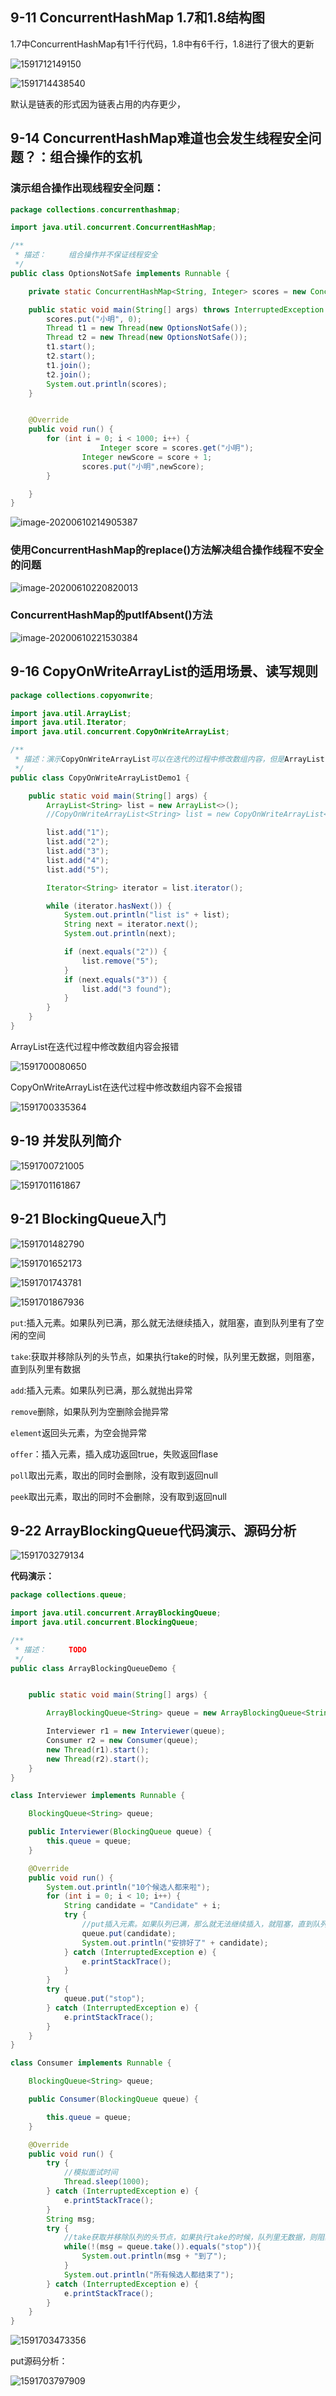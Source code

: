 ## 9-11 ConcurrentHashMap 1.7和1.8结构图

1.7中ConcurrentHashMap有1千行代码，1.8中有6千行，1.8进行了很大的更新

![1591712149150](assets/1591712149150.png)



![1591714438540](assets/1591714438540.png)

默认是链表的形式因为链表占用的内存更少，

## 9-14 ConcurrentHashMap难道也会发生线程安全问题？：组合操作的玄机

### 演示组合操作出现线程安全问题：

```java
package collections.concurrenthashmap;

import java.util.concurrent.ConcurrentHashMap;

/**
 * 描述：     组合操作并不保证线程安全
 */
public class OptionsNotSafe implements Runnable {

    private static ConcurrentHashMap<String, Integer> scores = new ConcurrentHashMap<String, Integer>();

    public static void main(String[] args) throws InterruptedException {
        scores.put("小明", 0);
        Thread t1 = new Thread(new OptionsNotSafe());
        Thread t2 = new Thread(new OptionsNotSafe());
        t1.start();
        t2.start();
        t1.join();
        t2.join();
        System.out.println(scores);
    }


    @Override
    public void run() {
        for (int i = 0; i < 1000; i++) {
          			Integer score = scores.get("小明");
                Integer newScore = score + 1;
                scores.put("小明",newScore);
        }

    }
}
```

![image-20200610214905387](09ConcurrentHashMap等并发集合【面试超高频考点】.assets/image-20200610214905387.png)

### 使用ConcurrentHashMap的replace()方法解决组合操作线程不安全的问题

![image-20200610220820013](09ConcurrentHashMap等并发集合【面试超高频考点】.assets/image-20200610220820013.png)

### ConcurrentHashMap的putIfAbsent()方法

![image-20200610221530384](09ConcurrentHashMap等并发集合【面试超高频考点】.assets/image-20200610221530384.png)

## 9-16 CopyOnWriteArrayList的适用场景、读写规则

```java
package collections.copyonwrite;

import java.util.ArrayList;
import java.util.Iterator;
import java.util.concurrent.CopyOnWriteArrayList;

/**
 * 描述：演示CopyOnWriteArrayList可以在迭代的过程中修改数组内容，但是ArrayList不行，对比
 */
public class CopyOnWriteArrayListDemo1 {

    public static void main(String[] args) {
        ArrayList<String> list = new ArrayList<>();
        //CopyOnWriteArrayList<String> list = new CopyOnWriteArrayList<>();

        list.add("1");
        list.add("2");
        list.add("3");
        list.add("4");
        list.add("5");

        Iterator<String> iterator = list.iterator();

        while (iterator.hasNext()) {
            System.out.println("list is" + list);
            String next = iterator.next();
            System.out.println(next);

            if (next.equals("2")) {
                list.remove("5");
            }
            if (next.equals("3")) {
                list.add("3 found");
            }
        }
    }
}
```

ArrayList在迭代过程中修改数组内容会报错

![1591700080650](assets/1591700080650.png)

CopyOnWriteArrayList在迭代过程中修改数组内容不会报错

![1591700335364](assets/1591700335364.png)

## 9-19 并发队列简介

![1591700721005](assets/1591700721005.png)

![1591701161867](assets/1591701161867.png)

## 9-21 BlockingQueue入门

![1591701482790](assets/1591701482790.png)



![1591701652173](assets/1591701652173.png)





![1591701743781](assets/1591701743781.png)

![1591701867936](assets/1591701867936.png)

`put`:插入元素。如果队列已满，那么就无法继续插入，就阻塞，直到队列里有了空闲的空间

`take`:获取并移除队列的头节点，如果执行take的时候，队列里无数据，则阻塞，直到队列里有数据



`add`:插入元素。如果队列已满，那么就抛出异常

`remove`删除，如果队列为空删除会抛异常

`element`返回头元素，为空会抛异常



`offer`：插入元素，插入成功返回true，失败返回flase

`poll`取出元素，取出的同时会删除，没有取到返回null

`peek`取出元素，取出的同时不会删除，没有取到返回null

## 9-22 ArrayBlockingQueue代码演示、源码分析

![1591703279134](assets/1591703279134.png)

**代码演示：**

```java
package collections.queue;

import java.util.concurrent.ArrayBlockingQueue;
import java.util.concurrent.BlockingQueue;

/**
 * 描述：     TODO
 */
public class ArrayBlockingQueueDemo {


    public static void main(String[] args) {

        ArrayBlockingQueue<String> queue = new ArrayBlockingQueue<String>(3);

        Interviewer r1 = new Interviewer(queue);
        Consumer r2 = new Consumer(queue);
        new Thread(r1).start();
        new Thread(r2).start();
    }
}

class Interviewer implements Runnable {

    BlockingQueue<String> queue;

    public Interviewer(BlockingQueue queue) {
        this.queue = queue;
    }

    @Override
    public void run() {
        System.out.println("10个候选人都来啦");
        for (int i = 0; i < 10; i++) {
            String candidate = "Candidate" + i;
            try {
                //put插入元素。如果队列已满，那么就无法继续插入，就阻塞，直到队列里有了空闲的空间
                queue.put(candidate);
                System.out.println("安排好了" + candidate);
            } catch (InterruptedException e) {
                e.printStackTrace();
            }
        }
        try {
            queue.put("stop");
        } catch (InterruptedException e) {
            e.printStackTrace();
        }
    }
}

class Consumer implements Runnable {

    BlockingQueue<String> queue;

    public Consumer(BlockingQueue queue) {

        this.queue = queue;
    }

    @Override
    public void run() {
        try {
            //模拟面试时间
            Thread.sleep(1000);
        } catch (InterruptedException e) {
            e.printStackTrace();
        }
        String msg;
        try {
            //take获取并移除队列的头节点，如果执行take的时候，队列里无数据，则阻塞，直到队列里有数据
            while(!(msg = queue.take()).equals("stop")){
                System.out.println(msg + "到了");
            }
            System.out.println("所有候选人都结束了");
        } catch (InterruptedException e) {
            e.printStackTrace();
        }
    }
}
```

![1591703473356](assets/1591703473356.png)



put源码分析：

![1591703797909](assets/1591703797909.png)